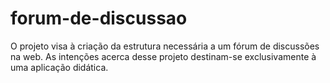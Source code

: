 # forum-de-discussao
O projeto visa à criação da estrutura necessária a um fórum de discussões na web. As intenções acerca desse projeto destinam-se exclusivamente à uma aplicação didática.
